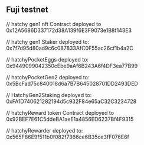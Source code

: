 ## Fuji testnet
// hatchy gen1 nft Contract deployed to  0x12A5686D337172d38A139f6E3F9073e1B8f143E3

// hatchy gen1 Staker  deployed to: 0x7f7d95d80ad9c6c087833AfC0F55ac26cf1b4a2C

// hatchyPocketEggs deployed to: 0x9449099042350cEbe9aAf6B243A6f4DF3ea77B99

// hatchyPocketGen2 deployed to: 0x5BcFad75c840018d6a7B7B645028701DD2493DED

// HatchyGen2Staking  deployed to: 0xFA1D740621282194d5c932F84e65aC32C3234728

// hatchyReward token Contract deployed to  0x92BEF7E61C5ddeBA1aeE1a4856ED6237Bf4F9315

// hatchyRewarder  deployed to: 0x565F86E9f511b0f082f7366ce6B35ce3fF076E6f
